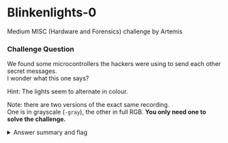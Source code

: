 # Blinkenlights-0

Medium MISC (Hardware and Forensics) challenge by Artemis

### Challenge Question

We found some microcontrollers the hackers were using to send each other secret messages.  
I wonder what this one says?

Hint: The lights seem to alternate in colour.

Note: there are two versions of the exact same recording.  
One is in grayscale (`-gray`), the other in full RGB. 
**You only need one to solve the challenge.**

<details> 
  <summary>Answer summary and flag</summary>
  
  Steps:
  I created a solve script for this challenge. It is located in this folder.
  
  Flag: clubeh{r3d_@nd_9r33n_65843167}
  
</details>
